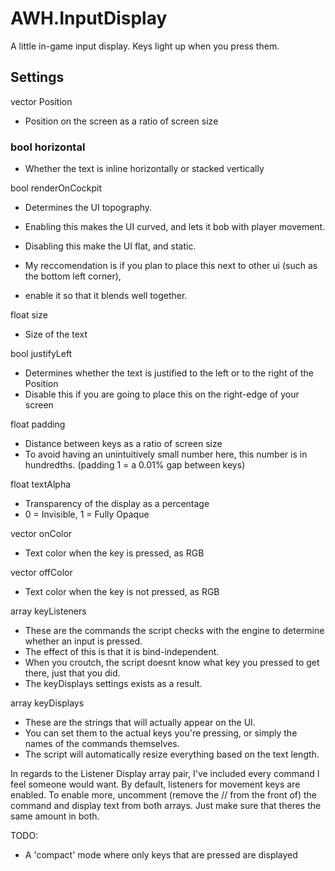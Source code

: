 # AWH.InputDisplay
A little in-game input display.
Keys light up when you press them.

## Settings
vector Position
- Position on the screen as a ratio of screen size


### bool horizontal
- Whether the text is inline horizontally or stacked vertically


bool renderOnCockpit
- Determines the UI topography.
- Enabling this makes the UI curved, and lets it bob with player movement.
- Disabling this make the UI flat, and static.

- My reccomendation is if you plan to place this next to other ui (such as the bottom left corner),
- enable it so that it blends well together.


float size
- Size of the text


bool justifyLeft
- Determines whether the text is justified to the left or to the right of the Position
- Disable this if you are going to place this on the right-edge of your screen


float padding
- Distance between keys as a ratio of screen size
- To avoid having an unintuitively small number here, this number is in hundredths. (padding 1 = a 0.01% gap between keys)


float textAlpha
- Transparency of the display as a percentage
- 0 = Invisible, 1 = Fully Opaque


vector onColor
- Text color when the key is pressed, as RGB


vector offColor
- Text color when the key is not pressed, as RGB


array<int> keyListeners
- These are the commands the script checks with the engine to determine whether an input is pressed.
- The effect of this is that it is bind-independent. 
- When you croutch, the script doesnt know what key you pressed to get there, just that you did.
- The keyDisplays settings exists as a result.

  
array<string> keyDisplays
- These are the strings that will actually appear on the UI.
- You can set them to the actual keys you're pressing, or simply the names of the commands themselves.
- The script will automatically resize everything based on the text length.


In regards to the Listener Display array pair, I've included every command I feel someone would want.
By default, listeners for movement keys are enabled. 
To enable more, uncomment (remove the // from the front of) the command and display text from both arrays.
Just make sure that theres the same amount in both.

TODO:
- A 'compact' mode where only keys that are pressed are displayed
